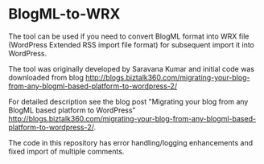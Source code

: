 # BlogML-to-WRX
The tool can be used if you need to convert BlogML format into WRX file (WordPress Extended RSS import file format) for subsequent import it into WordPress.

The tool was originally developed by Saravana Kumar and initial code was downloaded from blog  http://blogs.biztalk360.com/migrating-your-blog-from-any-blogml-based-platform-to-wordpress-2/

For detailed description see the blog post "Migrating your blog from any BlogML based platform to WordPress" http://blogs.biztalk360.com/migrating-your-blog-from-any-blogml-based-platform-to-wordpress-2/.

The code in this repository has error handling/logging enhancements and fixed import of multiple comments.